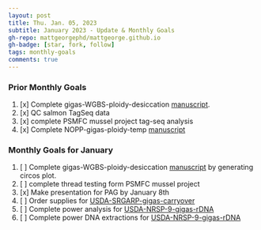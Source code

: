 ```yaml
---
layout: post
title: Thu. Jan. 05, 2023
subtitle: January 2023 - Update & Monthly Goals
gh-repo: mattgeorgephd/mattgeorge.github.io
gh-badge: [star, fork, follow]
tags: monthly-goals
comments: true
---
```


### Prior Monthly Goals
1. [x] Complete gigas-WGBS-ploidy-desiccation [manuscript](https://docs.google.com/document/d/17mcGDI-TWmU4vgBXmiXmeofe4qEuFH5inBKBHhG9tzg/edit).
2. [x] QC salmon TagSeq data
3. [x] complete PSMFC mussel project tag-seq analysis
4. [x] Complete NOPP-gigas-ploidy-temp [manuscript](https://docs.google.com/document/d/1XM3lNTzLySROcJbUl2UZN-uC9SWQNTkhkTfVNU8qeDs/edit?usp=sharing)

### Monthly Goals for January
1. [ ] Complete gigas-WGBS-ploidy-desiccation [manuscript](https://docs.google.com/document/d/17mcGDI-TWmU4vgBXmiXmeofe4qEuFH5inBKBHhG9tzg/edit) by generating circos plot.
2. [ ] complete thread testing form PSMFC mussel project
3. [x] Make presentation for PAG by January 8th
4. [ ] Order supplies for [USDA-SRGARP-gigas-carryover](https://github.com/mattgeorgephd/USDA-SRGARP-gigas-carryover)
5. [ ] Complete power analysis for [USDA-NRSP-9-gigas-rDNA](https://github.com/mattgeorgephd/USDA-NRSP-8-gigas-rDNA)
6. [ ] Complete power DNA extractions for [USDA-NRSP-9-gigas-rDNA](https://github.com/mattgeorgephd/USDA-NRSP-8-gigas-rDNA)
